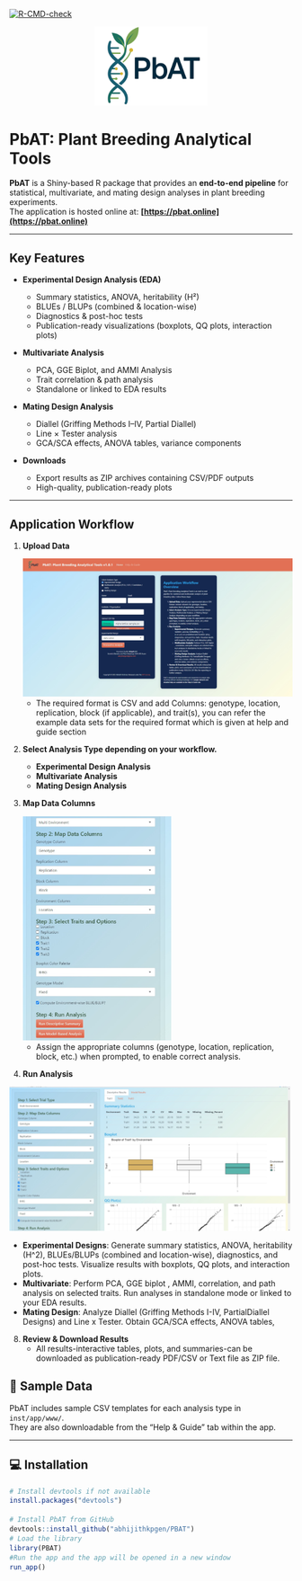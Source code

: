 <!-- badges: start -->
[![R-CMD-check](https://github.com/abhijithkpgen/PBAT/actions/workflows/R-CMD-check.yaml/badge.svg?branch=main)](https://github.com/abhijithkpgen/PBAT/actions/workflows/R-CMD-check.yaml?query=branch%3Amain)
<!-- badges: end -->



<p align="center">
  <img src="man/figures/LogoNobg.png" alt="PbAT Logo" width="200"/>
</p>


# PbAT: Plant Breeding Analytical Tools

**PbAT** is a Shiny-based R package that provides an **end-to-end pipeline** for statistical, multivariate, and mating design analyses in plant breeding experiments.  
The application is hosted online at: **[https://pbat.online](https://pbat.online)**

---

##  Key Features

- **Experimental Design Analysis (EDA)**
  - Summary statistics, ANOVA, heritability (H²)
  - BLUEs / BLUPs (combined & location-wise)
  - Diagnostics & post-hoc tests
  - Publication-ready visualizations (boxplots, QQ plots, interaction plots)

- **Multivariate Analysis**
  - PCA, GGE Biplot, and AMMI Analysis
  - Trait correlation & path analysis
  - Standalone or linked to EDA results

- **Mating Design Analysis**
  - Diallel (Griffing Methods I–IV, Partial Diallel)
  - Line × Tester analysis
  - GCA/SCA effects, ANOVA tables, variance components

- **Downloads**
  - Export results as ZIP archives containing CSV/PDF outputs
  - High-quality, publication-ready plots

---

##  Application Workflow

1. **Upload Data**

   <img src="man/figures/Loading%20data.jpg" alt="Loading data" width="500">

   - The required format is CSV   and
     add Columns: genotype, location, replication, block (if applicable), and trait(s), you can refer the example data sets for the required format which is given at help and guide section

3. **Select Analysis Type depending on your workflow.**  
   - **Experimental Design Analysis**  
   - **Multivariate Analysis**  
   - **Mating Design Analysis**
     

4. **Map Data Columns**


   <img src="man/figures/Map%20coloumns.jpg" alt="Map columns" height= "400">

   
   - Assign the appropriate columns (genotype, location, replication, block, etc.) when prompted, to enable correct analysis.

6. **Run Analysis**

<img src="man/figures/Descriptive%20analysis.jpg" alt="Descriptive analysis" width="500">


   - **Experimental Designs**: Generate summary statistics, ANOVA, heritability (H^2), BLUEs/BLUPs (combined and location-wise), diagnostics, and post-hoc tests. Visualize results with boxplots, QQ plots, and interaction plots. 
   - **Multivariate**: Perform PCA, GGE biplot , AMMI, correlation, and path analysis on selected traits. Run analyses in standalone mode or linked to your EDA results.
   - **Mating Design**: Analyze Diallel (Griffing Methods I-IV, PartialDiallel Designs) and Line x Tester. Obtain GCA/SCA effects, ANOVA tables, 

8. **Review & Download Results**  
   - All results-interactive tables, plots, and summaries-can be downloaded as publication-ready PDF/CSV or Text file as ZIP file.

## 📂 Sample Data

PbAT includes sample CSV templates for each analysis type in `inst/app/www/`.  
They are also downloadable from the “Help & Guide” tab within the app.

---

## 💻 Installation

```r
# Install devtools if not available
install.packages("devtools")

# Install PbAT from GitHub
devtools::install_github("abhijithkpgen/PBAT")
# Load the library
library(PBAT)
#Run the app and the app will be opened in a new window
run_app()

